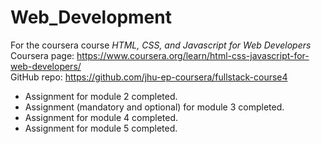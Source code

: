 # Web_Development
For the coursera course *HTML, CSS, and Javascript for Web Developers*  
Coursera page: https://www.coursera.org/learn/html-css-javascript-for-web-developers/  
GitHub repo: https://github.com/jhu-ep-coursera/fullstack-course4  

* Assignment for module 2 completed.
* Assignment (mandatory and optional) for module 3 completed.
* Assignment for module 4 completed.
* Assignment for module 5 completed.

